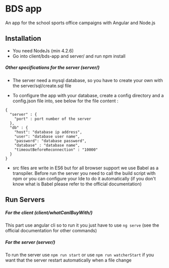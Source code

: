 # BDS app

An app for the school sports office campaigns with Angular and Node.js

## Installation

* You need NodeJs (min 4.2.6)
* Go into client/bds-app and server/ and run npm install

##### Other specifications for the server (server/)

* The server need a mysql database, so you have to create your own with the server/sql/create.sql file

* To configure the app with your database, create a config directory and a config.json file into, see below for the file content :

```
{
  "server" : {
    "port" : port number of the server
  },
  "db" : {
    "host": "database ip address",
    "user": "database user name",
    "password": "database password",
    "database" : "database name",
    "timeoutBeforeReconnection" : "10000"
  }
}
```

* src files are write in ES6 but for all browser support we use Babel as a transpiler. Before run the server you need to call the build script with npm or you can configure your Ide to do it automatically (if you don't know what is Babel please refer to the official documentation)

## Run Servers

##### For the client (client/whatCanIBuyWith/)

This part use angular cli so to run it you just have to use ```ng serve``` (see the official documentation for other commands)

##### For the server (server/)

To run the server use ```npm run start``` or use ```npm run watcherStart``` if you want that the server restart automatically when a file change 
